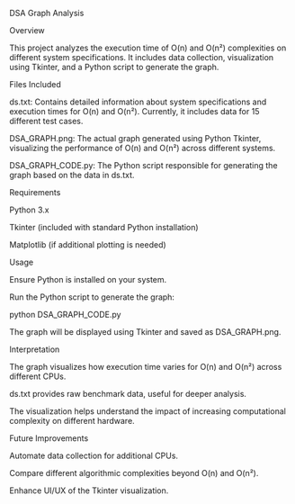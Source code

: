 DSA Graph Analysis


Overview

This project analyzes the execution time of O(n) and O(n²) complexities on different system specifications. It includes data collection, visualization using Tkinter, and a Python script to generate the graph.




Files Included

ds.txt: Contains detailed information about system specifications and execution times for O(n) and O(n²). Currently, it includes data for 15 different test cases.

DSA_GRAPH.png: The actual graph generated using Python Tkinter, visualizing the performance of O(n) and O(n²) across different systems.

DSA_GRAPH_CODE.py: The Python script responsible for generating the graph based on the data in ds.txt.



Requirements

Python 3.x

Tkinter (included with standard Python installation)

Matplotlib (if additional plotting is needed)



Usage

Ensure Python is installed on your system.

Run the Python script to generate the graph:

python DSA_GRAPH_CODE.py

The graph will be displayed using Tkinter and saved as DSA_GRAPH.png.



Interpretation

The graph visualizes how execution time varies for O(n) and O(n²) across different CPUs.

ds.txt provides raw benchmark data, useful for deeper analysis.

The visualization helps understand the impact of increasing computational complexity on different hardware.



Future Improvements

Automate data collection for additional CPUs.

Compare different algorithmic complexities beyond O(n) and O(n²).

Enhance UI/UX of the Tkinter visualization.



